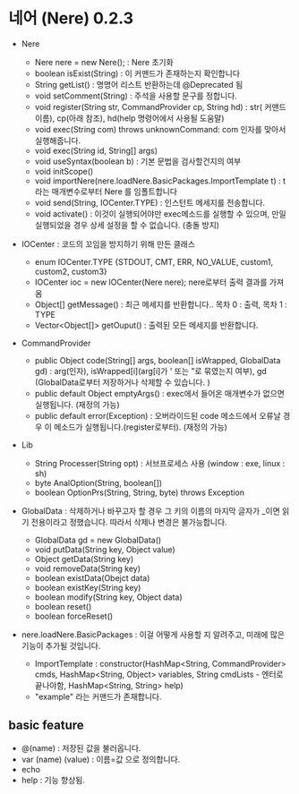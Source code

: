# 네어 (Nere) 0.2.3
- Nere
  - Nere nere = new Nere(); : Nere 초기화
  - boolean isExist(String) : 이 커맨드가 존재하는지 확인합니다
  - String getList() : 명명어 리스트 반환하는데 @Deprecated 됨
  - void setComment(String) : 주석을 사용할 문구를 정합니다.
  - void register(String str, CommandProvider cp, String hd) : str( 커맨드 이름), cp(아래 참조), hd(help 명령어에서 사용될 도움말)
  - void exec(String com) throws unknownCommand: com 인자를 맞아서 실행해줍니다.
  - void exec(String id, String[] args)
  - void useSyntax(boolean b) : 기본 문법을 검사할건지의 여부
  - void initScope()
  - void importNere(nere.loadNere.BasicPackages.ImportTemplate t) : t라는 매개변수로부터 Nere 를 임폴트합니다
  - void send(String, IOCenter.TYPE) : 인스턴트 메세지를 전송합니다.
  - void activate() : 이것이 실행되어야만 exec메소드를 실행할 수 있으며, 만일 실행되었을 경우 상세 설정을 할 수 없습니다. (충돌 방지)

 - IOCenter : 코드의 꼬임을 방지하기 위해 만든 클래스
   - enum IOCenter.TYPE {STDOUT, CMT, ERR, NO_VALUE, custom1, custom2, custom3}
   - IOCenter ioc = new IOCenter(Nere nere); nere로부터 출력 결과를 가져옴
   - Object[] getMessage() : 최근 메세지를 반환합니다.. 목차 0 : 출력, 목차 1 : TYPE
   - Vector<Object[]> getOuput() : 출력된 모든 메세지를 반환합니다.
 
  - CommandProvider
    - public Object code(String[] args, boolean[] isWrapped, GlobalData gd) : arg(인자), isWrapped[i](arg[i]가 ' 또는 "로 묶였는지 여부), gd (GlobalData로부터 저장하거나 삭제할 수 있습니다. )
    - public default Object emptyArgs() : exec에서 들어온 매개변수가 없으면 실행됩니다. (재정의 가능)
    - public default error(Exception) : 오버라이드된 code 메소드에서 오류날 경우 이 메소드가 실행됩니다.(register로부터). (재정의 가능)
    
  - Lib
    - String Processer(String opt) : 서브프로세스 사용 (window : exe, linux : sh)
    - byte AnalOption(String, boolean[])
    - boolean OptionPrs(String, String, byte) throws Exception
    
  - GlobalData : 삭제하거나 바꾸고자 할 경우 그 키의 이름의 마지막 글자가 _이면 읽기 전용이라고 정했습니다. 따라서 삭제나 변경은 불가능합니다.
    - GlobalData gd = new GlobalData()
    - void putData(String key, Object value)
    - Object getData(String key)
    - void removeData(String key)
    - boolean existData(Obejct data)
    - boolean existKey(String key)
    - boolean modify(String key, Object data)
    - boolean reset()
    - boolean forceReset()
    
  - nere.loadNere.BasicPackages : 이걸 어떻게 사용할 지 알려주고, 미래에 많은 기능이 추가될 것입니다.
    - ImportTemplate : constructor(HashMap<String, CommandProvider> cmds, HashMap<String, Object> variables, String cmdLists - 엔터로 끝나야함, HashMap<String, String> help)
    - "example" 라는 커맨드가 존재합니다.

## basic feature
 - @(name) :  저장된 값을 불러옵니다.
 - var (name) (value) : 이름=값 으로 정의합니다.
 - echo
 - help : 기능 향상됨.
